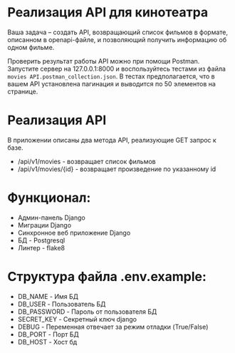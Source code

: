 # Реализация API для кинотеатра

Ваша задача – создать API, возвращающий список фильмов в формате, описанном в openapi-файле, и позволяющий получить информацию об одном фильме.

Проверить результат работы API можно при помощи Postman. Запустите сервер на 127.0.0.1:8000 и воспользуйтесь тестами из файла `movies API.postman_collection.json`. В тестах предполагается, что в вашем API установлена пагинация и выводится по 50 элементов на странице.


# Реализация API
В приложении описаны два метода API, реализующие GET запрос к базе.
- /api/v1/movies - возвращает список фильмов
- /api/v1/movies/{id} - возвращает произведение по указанному id
# Функционал:
- Админ-панель Django
- Миграции Django
- Синхронное веб приложение Django
- БД - Postgresql
- Линтер - flake8

# Структура файла .env.example:
- DB_NAME - Имя БД
- DB_USER - Пользователь БД
- DB_PASSWORD - Пароль от пользователя БД
- SECRET_KEY - Секретный ключ django
- DEBUG - Переменная отвечает за режим отладки (True/False)
- DB_PORT - Порт БД
- DB_HOST - Хост бд